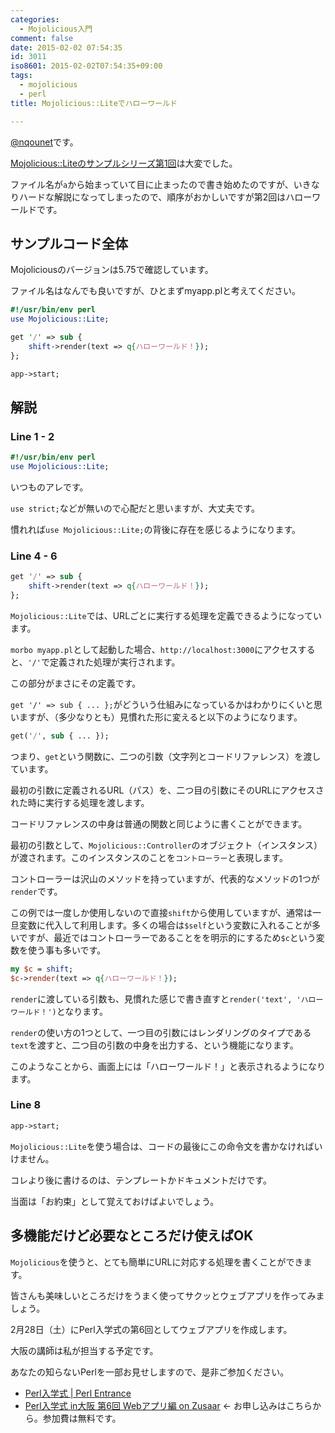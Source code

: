 ```yaml
---
categories:
  - Mojolicious入門
comment: false
date: 2015-02-02 07:54:35
id: 3011
iso8601: 2015-02-02T07:54:35+09:00
tags:
  - mojolicious
  - perl
title: Mojolicious::Liteでハローワールド

---
```


<p><a href="https://twitter.com/nqounet">@nqounet</a>です。</p>

<p><a href="http://www.nishimiyahara.net/2015/01/31/082426" title="Mojolicious::Liteのプレースホルダとパラメータ">Mojolicious::Liteのサンプルシリーズ第1回</a>は大変でした。</p>

<p>ファイル名が<code>a</code>から始まっていて目に止まったので書き始めたのですが、いきなりハードな解説になってしまったので、順序がおかしいですが第2回はハローワールドです。</p>



<h2>サンプルコード全体</h2>

<p>Mojoliciousのバージョンは5.75で確認しています。</p>

<p>ファイル名はなんでも良いですが、ひとまずmyapp.plと考えてください。</p>

```perl
#!/usr/bin/env perl
use Mojolicious::Lite;

get '/' => sub {
    shift->render(text => q{ハローワールド！});
};

app->start;
```

<h2>解説</h2>

<h3>Line 1 - 2</h3>

```perl
#!/usr/bin/env perl
use Mojolicious::Lite;
```

<p>いつものアレです。</p>

<p><code>use strict;</code>などが無いので心配だと思いますが、大丈夫です。</p>

<p>慣れれば<code>use Mojolicious::Lite;</code>の背後に存在を感じるようになります。</p>

<h3>Line 4 - 6</h3>

```perl
get '/' => sub {
    shift->render(text => q{ハローワールド！});
};
```

<p><code>Mojolicious::Lite</code>では、URLごとに実行する処理を定義できるようになっています。</p>

<p><code>morbo myapp.pl</code>として起動した場合、<code>http://localhost:3000</code>にアクセスすると、<code>'/'</code>で定義された処理が実行されます。</p>

<p>この部分がまさにその定義です。</p>

<p><code>get '/' =&gt; sub { ... };</code>がどういう仕組みになっているかはわかりにくいと思いますが、（多少なりとも）見慣れた形に変えると以下のようになります。</p>

```perl
get('/', sub { ... });
```

<p>つまり、<code>get</code>という関数に、二つの引数（文字列とコードリファレンス）を渡しています。</p>

<p>最初の引数に定義されるURL（パス）を、二つ目の引数にそのURLにアクセスされた時に実行する処理を渡します。</p>

<p>コードリファレンスの中身は普通の関数と同じように書くことができます。</p>

<p>最初の引数として、<code>Mojolicious::Controller</code>のオブジェクト（インスタンス）が渡されます。このインスタンスのことを<code>コントローラー</code>と表現します。</p>

<p>コントローラーは沢山のメソッドを持っていますが、代表的なメソッドの1つが<code>render</code>です。</p>

<p>この例では一度しか使用しないので直接<code>shift</code>から使用していますが、通常は一旦変数に代入して利用します。多くの場合は<code>$self</code>という変数に入れることが多いですが、最近ではコントローラーであることをを明示的にするため<code>$c</code>という変数を使う事も多いです。</p>

```perl
my $c = shift;
$c->render(text => q{ハローワールド！});
```

<p><code>render</code>に渡している引数も、見慣れた感じで書き直すと<code>render('text', 'ハローワールド！')</code>となります。</p>

<p><code>render</code>の使い方の1つとして、一つ目の引数にはレンダリングのタイプである<code>text</code>を渡すと、二つ目の引数の中身を出力する、という機能になります。</p>

<p>このようなことから、画面上には「ハローワールド！」と表示されるようになります。</p>

<h3>Line 8</h3>

```perl
app->start;
```

<p><code>Mojolicious::Lite</code>を使う場合は、コードの最後にこの命令文を書かなければいけません。</p>

<p>コレより後に書けるのは、テンプレートかドキュメントだけです。</p>

<p>当面は「お約束」として覚えておけばよいでしょう。</p>

<h2>多機能だけど必要なところだけ使えばOK</h2>

<p><code>Mojolicious</code>を使うと、とても簡単にURLに対応する処理を書くことができます。</p>

<p>皆さんも美味しいところだけをうまく使ってサクッとウェブアプリを作ってみましょう。</p>

<p>2月28日（土）にPerl入学式の第6回としてウェブアプリを作成します。</p>

<p>大阪の講師は私が担当する予定です。</p>

<p>あなたの知らないPerlを一部お見せしますので、是非ご参加ください。</p>

<ul>
<li><a href="http://www.perl-entrance.org/">Perl入学式 | Perl Entrance</a></li>
<li><a href="http://www.zusaar.com/event/12837005">Perl入学式 in大阪 第6回 Webアプリ編 on Zusaar</a> ← お申し込みはこちらから。参加費は無料です。</li>
</ul>
    	